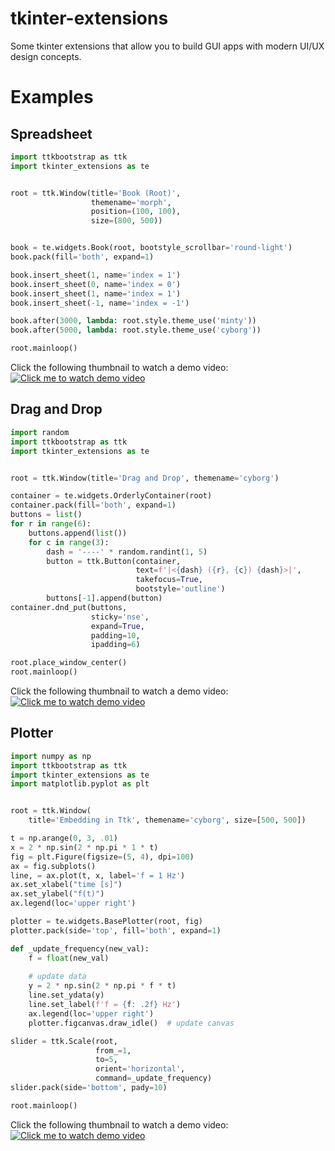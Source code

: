 # tkinter-extensions
Some tkinter extensions that allow you to build GUI apps with modern UI/UX design concepts.


# Examples
## Spreadsheet
```python
import ttkbootstrap as ttk
import tkinter_extensions as te


root = ttk.Window(title='Book (Root)',
                  themename='morph',
                  position=(100, 100),
                  size=(800, 500))


book = te.widgets.Book(root, bootstyle_scrollbar='round-light')
book.pack(fill='both', expand=1)

book.insert_sheet(1, name='index = 1')
book.insert_sheet(0, name='index = 0')
book.insert_sheet(1, name='index = 1')
book.insert_sheet(-1, name='index = -1')

book.after(3000, lambda: root.style.theme_use('minty'))
book.after(5000, lambda: root.style.theme_use('cyborg'))

root.mainloop()
```

Click the following thumbnail to watch a demo video:
[![Click me to watch demo video](https://img.youtube.com/vi/wUhJGVSPLx8/maxresdefault.jpg)](https://youtu.be/wUhJGVSPLx8)


## Drag and Drop
```python
import random
import ttkbootstrap as ttk
import tkinter_extensions as te


root = ttk.Window(title='Drag and Drop', themename='cyborg')

container = te.widgets.OrderlyContainer(root)
container.pack(fill='both', expand=1)
buttons = list()
for r in range(6):
    buttons.append(list())
    for c in range(3):
        dash = '----' * random.randint(1, 5)
        button = ttk.Button(container,
                            text=f'|<{dash} ({r}, {c}) {dash}>|',
                            takefocus=True,
                            bootstyle='outline')
        buttons[-1].append(button)
container.dnd_put(buttons,
                  sticky='nse',
                  expand=True,
                  padding=10,
                  ipadding=6)

root.place_window_center()
root.mainloop()
```

Click the following thumbnail to watch a demo video:
[![Click me to watch demo video](https://img.youtube.com/vi/SCWsT7v3L34/maxresdefault.jpg)](https://youtu.be/SCWsT7v3L34)


## Plotter
```python
import numpy as np
import ttkbootstrap as ttk
import tkinter_extensions as te
import matplotlib.pyplot as plt


root = ttk.Window(
    title='Embedding in Ttk', themename='cyborg', size=[500, 500])

t = np.arange(0, 3, .01)
x = 2 * np.sin(2 * np.pi * 1 * t)
fig = plt.Figure(figsize=(5, 4), dpi=100)
ax = fig.subplots()
line, = ax.plot(t, x, label='f = 1 Hz')
ax.set_xlabel("time [s]")
ax.set_ylabel("f(t)")
ax.legend(loc='upper right')

plotter = te.widgets.BasePlotter(root, fig)
plotter.pack(side='top', fill='both', expand=1)

def _update_frequency(new_val):
    f = float(new_val)
    
    # update data
    y = 2 * np.sin(2 * np.pi * f * t)
    line.set_ydata(y)
    line.set_label(f'f = {f: .2f} Hz')
    ax.legend(loc='upper right')
    plotter.figcanvas.draw_idle()  # update canvas

slider = ttk.Scale(root,
                   from_=1,
                   to=5,
                   orient='horizontal',
                   command=_update_frequency)
slider.pack(side='bottom', pady=10)

root.mainloop()
```

Click the following thumbnail to watch a demo video:
[![Click me to watch demo video](https://img.youtube.com/vi/kXKO83NwQCk/maxresdefault.jpg)](https://youtu.be/kXKO83NwQCk)

